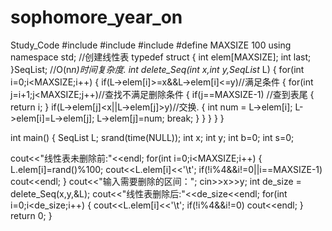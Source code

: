 # sophomore_year_on
Study_Code
#include<iostream>
#include<cstdlib>
#include<ctime>
#define MAXSIZE 100
using namespace std;
//创建线性表
typedef struct
{
    int elem[MAXSIZE];
    int last;
}SeqList;
//O(n*n)时间复杂度.
int delete_Seq(int x,int y,SeqList* L)
{
      for(int i=0;i<MAXSIZE;i++)
    {
        if(L->elem[i]>=x&&L->elem[i]<=y)//满足条件
        {
            for(int j=i+1;j<MAXSIZE;j++)//查找不满足删除条件
            {
                if(j==MAXSIZE-1) //查到表尾
                {
                return i;
                }
                if(L->elem[j]<x||L->elem[j]>y)//交换.
                {
                    int num = L->elem[i];
                 L->elem[i]=L->elem[j];
                 L->elem[j]=num;
                 break;
                }
            }
        }
    }
}


int main()
{
    SeqList L;
    srand(time(NULL));
    int x;
    int y;
    int b=0;
    int s=0;

   cout<<"线性表未删除前:"<<endl;
    for(int i=0;i<MAXSIZE;i++)
    {   L.elem[i]=rand()%100;
        cout<<L.elem[i]<<'\t';
        if(!i%4&&i!=0||i==MAXSIZE-1)
            cout<<endl;
    }
    cout<<"输入需要删除的区间：";
    cin>>x>>y;
    int de_size = delete_Seq(x,y,&L);
    cout<<"线性表删除后:"<<de_size<<endl;
    for(int i=0;i<de_size;i++)
    {
        cout<<L.elem[i]<<'\t';
        if(!i%4&&i!=0)
            cout<<endl;
    }
    return 0;
}
